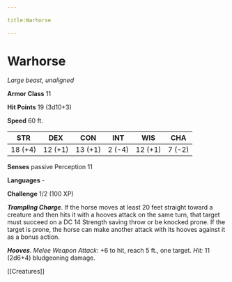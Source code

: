 --- 
title:Warhorse 
---
# Warhorse

*Large beast, unaligned*

**Armor Class** 11

**Hit Points** 19 (3d10+3)

**Speed** 60 ft.

| STR     | DEX     | CON     | INT    | WIS     | CHA    |
|---------|---------|---------|--------|---------|--------|
| 18 (+4) | 12 (+1) | 13 (+1) | 2 (-4) | 12 (+1) | 7 (-2) |

**Senses** passive Perception 11

**Languages** -

**Challenge** 1/2 (100 XP)

***Trampling Charge***. If the horse moves at least 20 feet straight toward a creature and then hits it with a hooves attack on the same turn, that target must succeed on a DC 14 Strength saving throw or be knocked prone. If the target is prone, the horse can make another attack with its hooves against it as a bonus action.


***Hooves***. *Melee Weapon Attack:* +6 to hit, reach 5 ft., one target. *Hit:* 11 (2d6+4) bludgeoning damage.


[[Creatures]]
